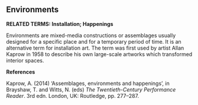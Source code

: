## Environments

**RELATED TERMS: Installation; Happenings**

Environments are mixed-media constructions or assemblages usually designed for a specific place and for a temporary period of time. It is an alternative term for installation art. The term was first used by artist Allan Kaprow in 1958 to describe his own large-scale artworks which transformed interior spaces.

**References**

Kaprow, A. (2014) ‘Assemblages, environments and happenings’, in Brayshaw, T. and Witts, N. (eds) _The Twentieth-Century Performance Reader_. 3rd edn. London, UK: Routledge, pp. 277–287.

